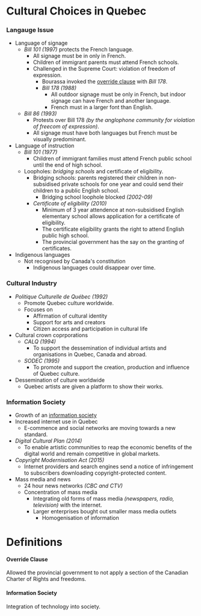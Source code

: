 # Cultural Choices in Quebec

### Langauge Issue

* Language of signage
  * *Bill 101* *(1997)* protects the French language.
    * All signage must be in only in French.
    * Children of immigrant parents must attend French schools.
    * Challenged in the Supreme Court: violation of freedom of expression.
      * Bourassa invoked the [override clause](#override-clause) with *Bill 178*.
      * *Bill 178* *(1988)*
        * All outdoor signage must be only in French, but indoor signage can have French and another language.
        * French must in a larger font than English.
  * *Bill 86* *(1993)*
    * Protests over Bill 178 *(by the anglophone community for violation of freecom of expression)*.
    * All signage must have both languages but French must be visually predominant.
* Language of instruction
  * *Bill 101* *(1977)*
    * Children of immigrant families must attend French public school until the end of high school.
  * Loopholes: *bridging schools* and certificate of eligibility.
    * Bridging schools: parents registered their children in non-subsidised private schools for one year and could send their children to a public English school.
      * Bridging school loophole blocked *(2002-09)*
    * *Certificate of eligibility* *(2010)*
      * Minimum of 3 year attendence at non-subsidised English elementary school allows application for a certificate of eligibility.
      * The certificate eligibility grants the right to attend English public high school.
      * The provincial government has the say on the granting of certificates.
* Indigenous languages
  * Not recognised by Canada's constitution
    * Indigenous languages could disappear over time.

### Cultural Industry

* *Politique Culturelle de Québec* *(1992)*
  * Promote Quebec culture worldwide.
  * Focuses on
    * Affirmation of cultural identity
    * Support for arts and creators
    * Citizen access and participation in cultural life
* Cultural crown coprporations
  * *CALQ* *(1994)*
    * To support the dessemination of individual artists and organisations in Quebec, Canada and abroad.
  * *SODEC* *(1995)*
    * To promote and support the creation, production and influence of Quebec culture.
* Dessemination of culture worldwide
  * Quebec artists are given a platform to show their works.

### Information Society

* Growth of an [information society](#information-society)
* Increased internet use in Quebec
  * E-commence and social networks are moving towards a new standard.
* *Digital Cultural Plan* *(2014)*
  * To enable artistic communities to reap the economic benefits of the digital world and remain competitive in global markets.
* *Copyright Modernisation Act* *(2015)*
  * Internet providers and search engines send a notice of infringement to subscribers downloading copyright-protected content.
* Mass media and news
  * 24 hour news networks *(CBC and CTV)*
  * Concentration of mass media
    * Integrating old forms of mass media *(newspapers, radio, television)* with the internet.
    * Larger enterprises bought out smaller mass media outlets
      * Homogenisation of information

# Definitions

#### Override Clause

Allowed the provincial government to not apply a section of the Canadian Charter of Rights and freedoms.

#### Information Society

Integration of technology into society.